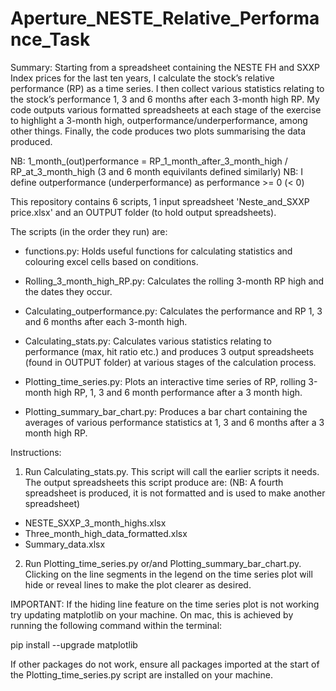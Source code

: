 # Aperture_NESTE_Relative_Performance_Task

Summary:
Starting from a spreadsheet containing the NESTE FH and SXXP Index prices for the last ten years, I calculate the stock’s relative performance (RP) 
as a time series. I then collect various statistics relating to the stock’s performance 1, 3 and 6 months after each 3-month high RP. My code outputs 
various formatted spreadsheets at each stage of the exercise to highlight a 3-month high, outperformance/underperformance, among other things. Finally, 
the code produces two plots summarising the data produced.

NB: 1_month_(out)performance = RP_1_month_after_3_month_high / RP_at_3_month_high (3 and 6 month equivilants defined similarly)
NB: I define outperformance (underperformance) as performance >= 0 (< 0)

This repository contains 6 scripts, 1 input spreadsheet 'Neste_and_SXXP price.xlsx' and an OUTPUT folder (to hold output spreadsheets).

The scripts (in the order they run) are:

- functions.py: Holds useful functions for calculating statistics and colouring excel cells based on conditions.

- Rolling_3_month_high_RP.py: Calculates the rolling 3-month RP high and the dates they occur. 
- Calculating_outperformance.py: Calculates the performance and RP 1, 3 and 6 months after each 3-month high.
- Calculating_stats.py: Calculates various statistics relating to performance (max, hit ratio etc.) and produces 3 output spreadsheets (found in OUTPUT folder) at various stages of the calculation process.

- Plotting_time_series.py: Plots an interactive time series of RP, rolling 3-month high RP, 1, 3 and 6 month performance after a 3 month high.
- Plotting_summary_bar_chart.py: Produces a bar chart containing the averages of various performance statistics at 1, 3 and 6 months after a 3 month 
high RP.


Instructions:

1. Run Calculating_stats.py. This script will call the earlier scripts it needs. The output spreadsheets this script produce are:
(NB: A fourth spreadsheet is produced, it is not formatted and is used to make another spreadsheet)

- NESTE_SXXP_3_month_highs.xlsx
- Three_month_high_data_formatted.xlsx
- Summary_data.xlsx

2. Run Plotting_time_series.py or/and Plotting_summary_bar_chart.py. Clicking on the line segments in the legend on the time series plot will hide
or reveal lines to make the plot clearer as desired. 

IMPORTANT: If the hiding line feature on the time series plot is not working try updating matplotlib on your machine. On mac, this is achieved by running
the following command within the terminal:

pip install --upgrade matplotlib

If other packages do not work, ensure all packages imported at the start of the Plotting_time_series.py script are installed on your machine.



